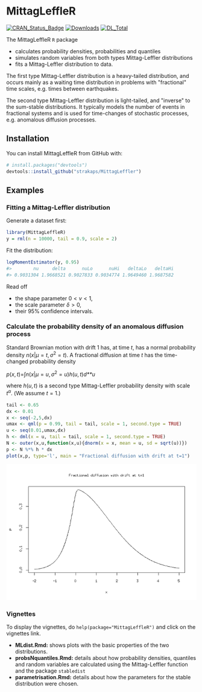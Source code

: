 
<!-- README.md is generated from README.Rmd. Please edit that file -->
MittagLeffleR
=============

[![CRAN\_Status\_Badge](http://www.r-pkg.org/badges/version/MittagLeffleR)](https://cran.r-project.org/package=MittagLeffleR) [![Downloads](http://cranlogs.r-pkg.org/badges/MittagLeffleR)](https://cran.r-project.org/package=MittagLeffleR) [![DL\_Total](http://cranlogs.r-pkg.org/badges/grand-total/MittagLeffleR?color=blue)](https://cran.r-project.org/package=MittagLeffleR)

The MittagLeffleR `R` package

-   calculates probability densities, probabilities and quantiles
-   simulates random variables from both types Mittag-Leffler distributions
-   fits a Mittag-Leffler distribution to data.

The first type Mittag-Leffler distribution is a heavy-tailed distribution, and occurs mainly as a waiting time distribution in problems with "fractional" time scales, e.g. times between earthquakes.

The second type Mittag-Leffler distribution is light-tailed, and "inverse" to the sum-stable distributions. It typically models the number of events in fractional systems and is used for time-changes of stochastic processes, e.g. anomalous diffusion processes.

Installation
------------

You can install MittagLeffleR from GitHub with:

``` r
# install.packages("devtools")
devtools::install_github("strakaps/MittagLeffler")
```

Examples
--------

### Fitting a Mittag-Leffler distribution

Generate a dataset first:

``` r
library(MittagLeffleR)
y = rml(n = 10000, tail = 0.9, scale = 2)
```

Fit the distribution:

``` r
logMomentEstimator(y, 0.95)
#>        nu     delta      nuLo      nuHi   deltaLo   deltaHi 
#> 0.9031304 1.9668521 0.9027833 0.9034774 1.9649460 1.9687582
```

Read off

-   the shape parameter 0 &lt; *ν* &lt; 1,
-   the scale parameter *δ* &gt; 0,
-   their 95% confidence intervals.

### Calculate the probability density of an anomalous diffusion process

Standard Brownian motion with drift 1 has, at time *t*, has a normal probability density *n*(*x*|*μ* = *t*, *σ*<sup>2</sup> = *t*). A fractional diffusion at time *t* has the time-changed probability density

*p*(*x*, *t*)=∫*n*(*x*|*μ* = *u*, *σ*<sup>2</sup> = *u*)*h*(*u*, *t*)*d**u*

where *h*(*u*, *t*) is a second type Mittag-Leffler probability density with scale *t*<sup>*α*</sup>. (We assume *t* = 1.)

``` r
tail <- 0.65
dx <- 0.01
x <- seq(-2,5,dx)
umax <- qml(p = 0.99, tail = tail, scale = 1, second.type = TRUE)
u <- seq(0.01,umax,dx)
h <- dml(x = u, tail = tail, scale = 1, second.type = TRUE)
N <- outer(x,u,function(x,u){dnorm(x = x, mean = u, sd = sqrt(u))})
p <- N %*% h * dx
plot(x,p, type='l', main = "Fractional diffusion with drift at t=1")
```

![](README-CTRW-limit-1.png)

### Vignettes

To display the vignettes, do `help(package="MittagLeffleR")` and click on the vignettes link.

-   **MLdist.Rmd:** shows plots with the basic properties of the two distributions.
-   **probsNquantiles.Rmd:** details about how probability densities, quantiles and random variables are calculated using the Mittag-Leffler function and the package `stabledist`
-   **parametrisation.Rmd:** details about how the parameters for the stable distribution were chosen.
